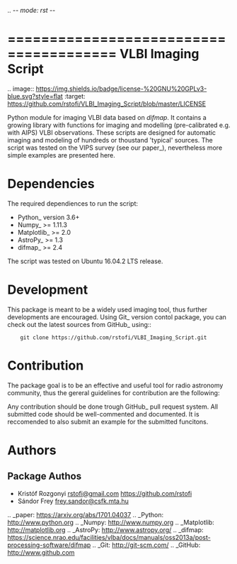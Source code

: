 .. -*- mode: rst -*-

=======================================
VLBI Imaging Script
=======================================

.. image:: https://img.shields.io/badge/license-%20GNU%20GPLv3-blue.svg?style=flat
        :target: https://github.com/rstofi/VLBI_Imaging_Script/blob/master/LICENSE

Python module for imaging VLBI data based on *difmap*. It contains a growing library with functions for imaging and modelling (pre-calibrated e.g. with AIPS) VLBI observations. These scripts are designed for automatic imaging and modeling of hundreds or thoustand 'typical' sources. The script was tested on the VIPS survey (see our paper_), nevertheless more simple examples are presented here.

Dependencies
============

The required dependiences to run the script:

- Python_ version 3.6+
- Numpy_ >= 1.11.3
- Matplotlib_ >= 2.0
- AstroPy_ >= 1.3
- difmap_ >= 2.4

The script was tested on Ubuntu 16.04.2 LTS release.

Development
===========

This package is meant to be a widely used imaging tool, thus further developments are encouraged. Using Git_ version contol package, you can check out the latest sources from GitHub_ using::

        git clone https://github.com/rstofi/VLBI_Imaging_Script.git

Contribution
============

The package goal is to be an effective and useful tool for radio astronomy community, thus the gereral guidelines for contribution are the following:

Any contribution should be done trough GitHub_ pull request system. All submitted code should be well-commented and documented. It is reccomended to also submit an example for the submitted funcitons.

Authors
=======

Package Authos
--------------
* Kristóf Rozgonyi <rstofi@gmail.com> https://github.com/rstofi
* Sándor Frey <frey.sandor@csfk.mta.hu>

.. _paper: https://arxiv.org/abs/1701.04037
.. _Python: http://www.python.org
.. _Numpy: http://www.numpy.org
.. _Matplotlib: http://matplotlib.org
.. _AstroPy: http://www.astropy.org/
.. _difmap: https://science.nrao.edu/facilities/vlba/docs/manuals/oss2013a/post-processing-software/difmap
.. _Git: http://git-scm.com/
.. _GitHub: http://www.github.com
